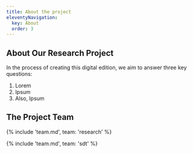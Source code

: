 ```yaml
---
title: About the project
eleventyNavigation:
  key: About
  order: 3
---
```


## About Our Research Project

In the process of creating this digital edition, we aim to answer three key questions:

1. Lorem
2. Ipsum
3. Also, Ipsum

## The Project Team

{% include 'team.md', team: 'research' %}

{% include 'team.md', team: 'sdt' %}
